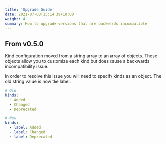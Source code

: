 ```yaml
---
title: 'Upgrade Guide'
date: 2021-07-03T15:14:39+10:00
weight: 4
summary: How to upgrade versions that are backwards incompatible
---
```


## From v0.5.0
Kind configuration moved from a string array to an array of objects.
These objects allow you to customize each kind but does cause a backwards
incompatibility issue.

In order to resolve this issue you will need to specify kinds as an object.
The old string value is now the label.

```yaml
# Old
kinds:
  - Added
  - Changed
  - Deprecated

# New
kinds:
  - label: Added
  - label: Changed
  - label: Deprecated
```
